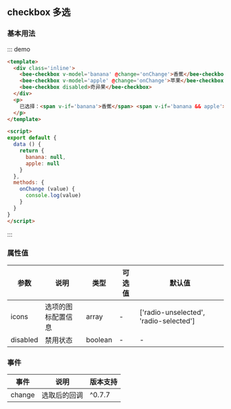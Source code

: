 <style>
  .inline .checkbox--wp {
    margin-right: 20px;
  }
</style>
## checkbox 多选

### 基本用法
::: demo 

``` html
<template>
  <div class='inline'>
    <bee-checkbox v-model='banana' @change='onChange'>香蕉</bee-checkbox>
    <bee-checkbox v-model='apple' @change='onChange'>苹果</bee-checkbox>
    <bee-checkbox disabled>奇异果</bee-checkbox>
  </div>
  <p>
    已选择：<span v-if='banana'>香蕉</span> <span v-if='banana && apple'>,</span><span v-if='apple'>苹果</span>
  </p>
</template>

<script>
export default {
  data () {
    return {
      banana: null,
      apple: null
    }
  },
  methods: {
    onChange (value) {
      console.log(value)
    }
  }
}
</script>
```
:::

### 属性值

|参数|说明|类型|可选值|默认值|
|---|---|---|---|---|
|icons|选项的图标配置信息|array|-|['radio-unselected', 'radio-selected']|
|disabled|禁用状态|boolean|-|-|


### 事件
|事件|说明|版本支持|
|---|---|---|
|change|选取后的回调|^0.7.7|